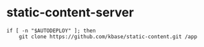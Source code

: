 # static-content-server

```
if [ -n "$AUTODEPLOY" ]; then
    git clone https://github.com/kbase/static-content.git /app
```
